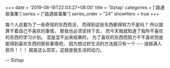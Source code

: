 +++
date = '2019-08-18T22:03:27+08:00'
title = 'Slztap'
categories = ['路遇故事集']
series = ["路遇故事集"]
series_order = "24"
showHero = true
+++


每个人总要为了一些奇怪的东西而活，
而得到这些东西都得努力不是吗？
所以就算干着自己不喜欢的事情，
那我也必须坚持下去，
而今天我就知道了我所不喜欢的东西的学习计划。
混是混不出来结果的，
为了喜欢的东西而努力干不喜欢但是能得到喜欢东西的那些事情吧，
因为想过好生活的方法就只有一个 ---
请揣满人民币！！！
就是这么现实，这就是我生活的动力。

-- Slztap
